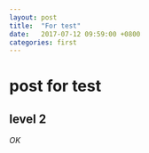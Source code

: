 ```yaml
---
layout: post
title:  "For test"
date:   2017-07-12 09:59:00 +0800
categories: first
---
```


# post for test
## level 2
*OK*
